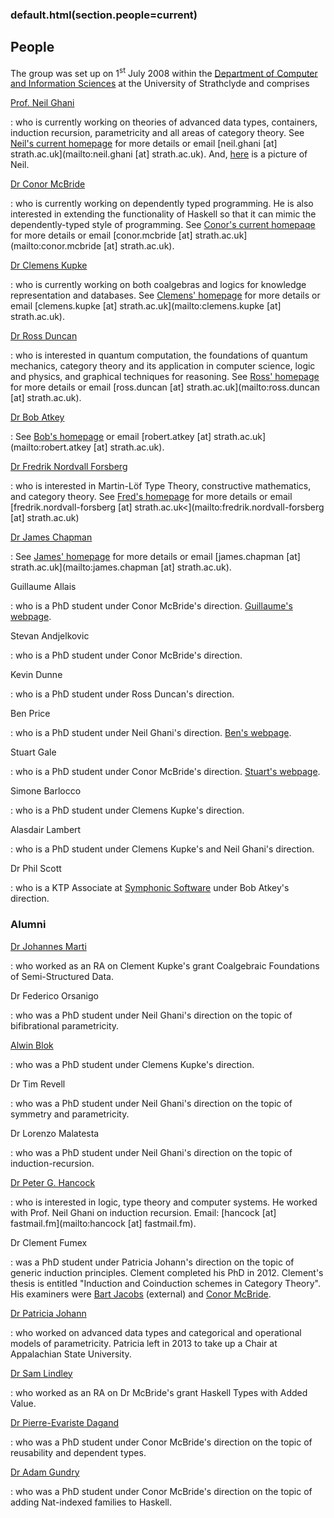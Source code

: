 ### default.html(section.people=current)

People
------

The group was set up on 1<sup>st</sup> July 2008 within the
[Department of Computer and Information Sciences](http://www.cis.strath.ac.uk)
at the University of Strathclyde and comprises

[Prof. Neil Ghani](http://www.strath.ac.uk/staff/ghanineilprof/)

:  who is currently working on theories of advanced data types,
   containers, induction recursion, parametricity and all areas of
   category theory. See
   [Neil's current homepage](http://personal.cis.strath.ac.uk/~ng/)
   for more details or email [neil.ghani [at]
   strath.ac.uk](mailto:neil.ghani [at] strath.ac.uk). And,
   [here](http://www.cis.strath.ac.uk/~ng/neil.jpg) is a picture of
   Neil.

[Dr Conor McBride](http://www.strath.ac.uk/staff/mcbrideconordr/)

:  who is currently working on dependently typed programming. He is
   also interested in extending the functionality of Haskell so that it
   can mimic the dependently-typed style of programming. See
   [Conor's current homepaqe](http://personal.cis.strath.ac.uk/~conor/)
   for more details or email
   [conor.mcbride [at] strath.ac.uk](mailto:conor.mcbride [at] strath.ac.uk).

[Dr Clemens Kupke](http://www.strath.ac.uk/staff/kupkeclemensdr/)

:  who is currently working on both coalgebras and logics for knowledge
   representation and databases. See
   [Clemens' homepage](https://personal.cis.strath.ac.uk/clemens.kupke/)
   for more details or email [clemens.kupke
   [at] strath.ac.uk](mailto:clemens.kupke [at] strath.ac.uk).

[Dr Ross Duncan](http://www.strath.ac.uk/staff/duncanrossdr/)

:  who is interested in quantum computation, the foundations of quantum
   mechanics, category theory and its application in computer science,
   logic and physics, and graphical techniques for reasoning.  See
   [Ross' homepage](http://personal.strath.ac.uk/ross.duncan/)
   for more details or email
   [ross.duncan [at] strath.ac.uk](mailto:ross.duncan [at] strath.ac.uk).

[Dr Bob Atkey](http://www.strath.ac.uk/staff/atkeyrobertdr/)

:  See [Bob's homepage](http://bentnib.org/) or email
   [robert.atkey [at] strath.ac.uk](mailto:robert.atkey [at] strath.ac.uk).

[Dr Fredrik Nordvall Forsberg](http://www.strath.ac.uk/staff/nordvallforsbergfredrikdr/)

:  who is interested in Martin-L&ouml;f Type Theory, constructive
   mathematics, and category theory. See
   [Fred's homepage](http://personal.cis.strath.ac.uk/fredrik.nordvall-forsberg/)
   for more details or email
   [fredrik.nordvall-forsberg [at] strath.ac.uk<](mailto:fredrik.nordvall-forsberg [at] strath.ac.uk)

[Dr James Chapman](http://www.strath.ac.uk/staff/?term=James%20Chapman)

:  See [James' homepage](http://personal.strath.ac.uk/james.chapman)
   for more details or email
   [james.chapman [at] strath.ac.uk](mailto:james.chapman [at] strath.ac.uk).


Guillaume Allais

:  who is a PhD student under Conor McBride's direction.
   [Guillaume's webpage](http://gallais.org/).

Stevan Andjelkovic

:  who is a PhD student under Conor McBride's direction.

Kevin Dunne

:  who is a PhD student under Ross Duncan's direction.

Ben Price

:  who is a PhD student under Neil Ghani's direction.
   [Ben's webpage](https://personal.cis.strath.ac.uk/benjamin.price).

Stuart Gale

:  who is a PhD student under Conor McBride's direction.
   [Stuart's webpage](http://www.bishboria.com/).

Simone Barlocco

:  who is a PhD student under Clemens Kupke's direction.

Alasdair Lambert

:  who is a PhD student under Clemens Kupke's and Neil Ghani's direction.

Dr Phil Scott

:  who is a KTP Associate at
   [Symphonic Software](http://www.symphonicsoft.com/) under Bob
   Atkey's direction.

### Alumni ###

[Dr Johannes Marti](http://johannesmarti.com/)

:  who worked as an RA on Clement Kupke's grant Coalgebraic Foundations
   of Semi-Structured Data.

Dr Federico Orsanigo

:  who was a PhD student under Neil Ghani's direction on the topic of
   bifibrational parametricity.

[Alwin Blok](http://alwinblok.nl/)

:  who was a PhD student under Clemens Kupke's direction.

Dr Tim Revell

:  who was a PhD student under Neil Ghani's direction on the topic of
   symmetry and parametricity.

Dr Lorenzo Malatesta

:  who was a PhD student under Neil Ghani's direction on the topic of
   induction-recursion.

[Dr Peter G. Hancock](http://docs.hancock.fastmail.fm/)

:  who is interested in logic, type theory and computer systems. He
   worked with Prof. Neil Ghani on induction recursion.
   Email: [hancock [at] fastmail.fm](mailto:hancock [at] fastmail.fm).

Dr Clement Fumex

:  was a PhD student under Patricia Johann's direction on the topic
   of generic induction principles. Clement completed his PhD in
   2012. Clement's thesis is entitled "Induction and Coinduction
   schemes in Category Theory". His examiners
   were [Bart Jacobs](http://www.cs.ru.nl/~bart/) (external) and
   [Conor McBride](https://personal.cis.strath.ac.uk/conor.mcbride/).


[Dr Patricia Johann](http://www.cs.appstate.edu/~johannp/)

:  who worked on advanced data types and categorical and operational
   models of parametricity. Patricia left in 2013 to take up a
   Chair at Appalachian State University.

[Dr Sam Lindley](http://homepages.inf.ed.ac.uk/slindley/)

:  who worked as an RA on Dr McBride's grant Haskell Types with Added
   Value.

[Dr Pierre-Evariste Dagand](http://pagesperso-systeme.lip6.fr/Pierre-Evariste.Dagand/)

:  who was a PhD student under Conor McBride's direction on the topic of
   reusability and dependent types.

[Dr Adam Gundry](http://adam.gundry.co.uk/)

:  who was a PhD student under Conor McBride's direction on the
   topic of adding Nat-indexed families to Haskell.
